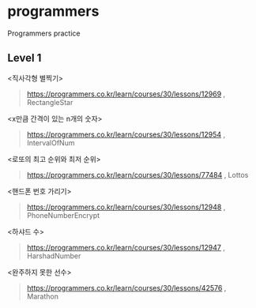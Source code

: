 # programmers
Programmers  practice

## Level 1
<직사각형 별찍기>
> https://programmers.co.kr/learn/courses/30/lessons/12969 , RectangleStar

<x만큼 간격이 있는 n개의 숫자>
> https://programmers.co.kr/learn/courses/30/lessons/12954 , IntervalOfNum

<로또의 최고 순위와 최저 순위>
> https://programmers.co.kr/learn/courses/30/lessons/77484 , Lottos

<핸드폰 번호 가리기>
> https://programmers.co.kr/learn/courses/30/lessons/12948 , PhoneNumberEncrypt

<하샤드 수>
> https://programmers.co.kr/learn/courses/30/lessons/12947 , HarshadNumber

<완주하지 못한 선수>
> https://programmers.co.kr/learn/courses/30/lessons/42576 ,  Marathon

